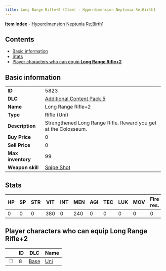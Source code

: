 ```yaml
---
title: Long Range Rifle+2 (Item) - Hyperdimension Neptunia Re;Birth1
---
```


[**Item Index**](/neptunia/rb1/item/index.html) - [Hyperdimension Neptunia Re;Birth1](/neptunia/rb1)

## Contents

- [Basic information](#basic-information)
- [Stats](#stats)
- [Player characters who can equip **Long Range Rifle+2**](#player-characters-who-can-equip-long-range-rifle-2)

## Basic information

|   |   |
| -- | -- |
| **ID** | 5823 |
| **DLC** | [Additional Content Pack 5](/neptunia/rb1/dlc/14-pack5.html) |
| **Name** | Long Range Rifle+2 |
| **Type** | Rifle (Uni) |
| **Description** | Strengthened Long Range Rifle. Reward you get at the Colosseum. |
| **Buy Price** | 0 |
| **Sell Price** | 0 |
| **Max inventory** | 99 |
| **Weapon skill** | [Snipe Shot](/neptunia/rb1/skill/1-1402-snipe-shot.html) |


## Stats

| HP | SP | STR | VIT | INT | MEN | AGI | TEC | LUK | MOV | Fire res. | Ice res. | Wind res. | Lightning res. |
| -- | -- | --- | --- | --- | --- | --- | --- | --- | --- | --------- | -------- | --------- | -------------- |
| 0 | 0 | 0 | 380 | 0 | 240 | 0 | 0 | 0 | 0 | 0 | 0 | 0 | 0 |


## Player characters who can equip **Long Range Rifle+2**

|    | ID | DLC | Name |
| -- | -- | --- | ---- |
| <input type="checkbox" id="rb1-player-1-8" class="trackbox" /> | 8 | [Base](/neptunia/rb1/dlc/1-base.html) | [Uni](/neptunia/rb1/player/1-8-uni.html) |
